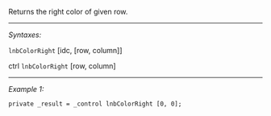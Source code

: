 Returns the right color of given row.


---
*Syntaxes:*

`lnbColorRight` [idc, [row, column]]

ctrl `lnbColorRight` [row, column]

---
*Example 1:*

```sqf
private _result = _control lnbColorRight [0, 0];
```
